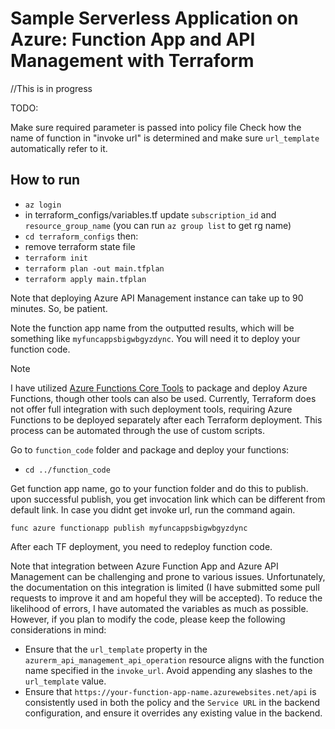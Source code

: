 # Sample Serverless Application on Azure: Function App and API Management with Terraform

//This is in progress

TODO:

Make sure required parameter is passed into policy file
Check how the name of function in "invoke url" is determined and make sure `url_template` automatically refer to it.


## How to run

- `az login`
- in terraform_configs/variables.tf update `subscription_id` and `resource_group_name` (you can run `az group list` to get rg name)
- `cd terraform_configs` then:
- remove terraform state file
- `terraform init`
- `terraform plan -out main.tfplan`
- `terraform apply main.tfplan`

Note that deploying Azure API Management instance can take up to 90 minutes. So, be patient.

Note the function app name from the outputted results, which will be something like `myfuncappsbigwbgyzdync`. You will need it to deploy your function code.

> [!NOTE]  
> I have utilized [Azure Functions Core Tools](https://learn.microsoft.com/azure/azure-functions/functions-run-local) to package and deploy Azure Functions, though other tools can also be used. Currently, Terraform does not offer full integration with such deployment tools, requiring Azure Functions to be deployed separately after each Terraform deployment. This process can be automated through the use of custom scripts.

Go to `function_code` folder and package and deploy your functions:

- `cd ../function_code`

Get function app name, go to your function folder and do this to publish. upon successful publish, you get invocation link which can be different from default link. In case you didnt get invoke url, run the command again.

`func azure functionapp publish myfuncappsbigwbgyzdync`

After each TF deployment, you need to redeploy function code.


Note that integration between Azure Function App and Azure API Management can be challenging and prone to various issues. Unfortunately, the documentation on this integration is limited (I have submitted some pull requests to improve it and am hopeful they will be accepted). To reduce the likelihood of errors, I have automated the variables as much as possible. However, if you plan to modify the code, please keep the following considerations in mind:
- Ensure that the `url_template` property in the `azurerm_api_management_api_operation` resource aligns with the function name specified in the `invoke_url`. Avoid appending any slashes to the `url_template` value.
- Ensure that `https://your-function-app-name.azurewebsites.net/api` is consistently used in both the policy and the `Service URL` in the backend configuration, and ensure it overrides any existing value in the backend.